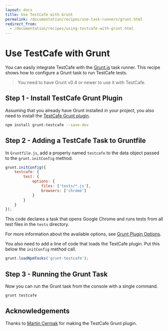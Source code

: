 ```yaml
---
layout: docs
title: Use TestCafe with Grunt
permalink: /documentation/recipes/use-task-runners/grunt.html
redirect_from:
  - /documentation/recipes/using-testcafe-with-grunt.html
---
```

# Use TestCafe with Grunt

You can easily integrate TestCafe with the [Grunt.js](https://gruntjs.com/) task runner.
This recipe shows how to configure a Grunt task to run TestCafe tests.

> You need to have Grunt v0.4 or newer to use it with TestCafe.

## Step 1 - Install TestCafe Grunt Plugin

Assuming that you already have Grunt installed in your project, you also need to install the [TestCafe Grunt plugin](https://github.com/crudo/grunt-testcafe).

```sh
npm install grunt-testcafe --save-dev
```

## Step 2 - Adding a TestCafe Task to Gruntfile

In `Gruntfile.js`, add a property named `testcafe` to the data object passed to the `grunt.initConfig` method.

```js
grunt.initConfig({
    testcafe: {
        test: {
            options: {
                files: ['tests/*.js'],
                browsers: ['chrome']
            }
        }
    }
});
```

This code declares a task that opens Google Chrome and runs tests from all test files in the `tests` directory.

For more information about the available options, see [Grunt Plugin Options](https://github.com/crudo/grunt-testcafe#options).

You also need to add a line of code that loads the TestCafe plugin. Put this below the `initConfig` method call.

```js
grunt.loadNpmTasks('grunt-testcafe');
```

## Step 3 - Running the Grunt Task

Now you can run the Grunt task from the console with a single command.

```sh
grunt testcafe
```

## Acknowledgements

Thanks to [Martin Cermak](https://github.com/crudo) for making the TestCafe Grunt plugin.
